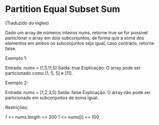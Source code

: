 # Partition Equal Subset Sum

(Traduzido do ingles)

Dado um array de números inteiros nums, retorne true se for possível particionar o array em dois subconjuntos, de forma que a soma dos elementos em ambos os subconjuntos seja igual, caso contrário, retorne false.

Exemplo 1:

Entrada: nums = [1,5,11,5]
Saída: true
Explicação: O array pode ser particionado como [1, 5, 5] e [11].

Exemplo 2:

Entrada: nums = [1,2,3,5]
Saída: false
Explicação: O array não pode ser particionado em subconjuntos de soma igual.

Restrições:

1 <= nums.length <= 200
1 <= nums[i] <= 100